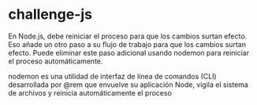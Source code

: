 # challenge-js
En Node.js, debe reiniciar el proceso para que los cambios surtan efecto. Eso añade un otro paso a su flujo de trabajo para que los cambios surtan efecto. Puede eliminar este paso adicional usando nodemon para reiniciar el proceso automáticamente.

nodemon es una utilidad de interfaz de línea de comandos (CLI) desarrollada por @rem que envuelve su aplicación Node, vigila el sistema de archivos y reinicia automáticamente el proceso